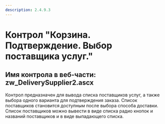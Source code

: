 ```yaml
---
description: 2.4.9.3
---
```


# Контрол "Корзина. Подтверждение. Выбор поставщика услуг."

## Имя контрола в веб-части: zw\_DeliverySupplier2.ascx

Контрол предназначен для вывода списка поставщиков услуг, а также выбора одного варианта для подтверждения заказа. Список поставщиков становится доступным после выбора способа доставки. Список поставщиков можно вывести в виде списка радио кнопок и названий поставщиков и в виде выпадающего списка.


